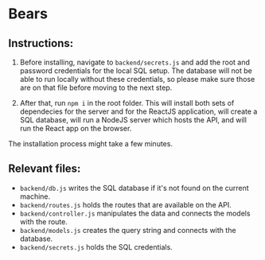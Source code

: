 # Bears

## Instructions:

1. Before installing, navigate to `backend/secrets.js` and add the root and password credentials for the local SQL setup. The database will not be able to run locally without these credentials, so please make sure those are on that file before moving to the next step.

2. After that, run `npm i` in the root folder. This will install both sets of dependecies for the server and for the ReactJS application, will create a SQL database, will run a NodeJS server which hosts the API, and will run the React app on the browser. 

The installation process might take a few minutes.

## Relevant files:

- `backend/db.js` writes the SQL database if it's not found on the current machine.
- `backend/routes.js` holds the routes that are available on the API.
- `backend/controller.js` manipulates the data and connects the models with the route.
- `backend/models.js` creates the query string and connects with the database.
- `backend/secrets.js` holds the SQL credentials.


